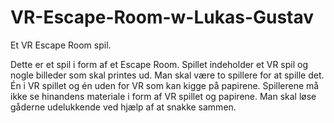 # VR-Escape-Room-w-Lukas-Gustav
Et VR Escape Room spil.

Dette er et spil i form af et Escape Room. Spillet indeholder et VR spil og nogle billeder som skal printes ud. Man skal være to spillere for at spille det. Én i VR spillet og én uden for VR som kan kigge på papirene. Spillerene må ikke se hinandens materiale i form af VR spillet og papirene. Man skal løse gåderne udelukkende ved hjælp af at snakke sammen.

